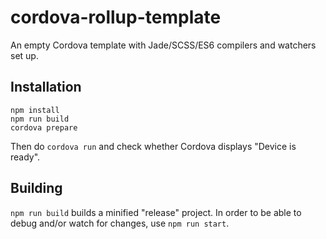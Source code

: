 # cordova-rollup-template
An empty Cordova template with Jade/SCSS/ES6 compilers and watchers set up.

## Installation

```
npm install
npm run build
cordova prepare
```

Then do `cordova run` and check whether Cordova displays "Device is ready".

## Building

`npm run build` builds a minified "release" project. In order to be able to debug and/or watch for changes, use `npm run start`.
